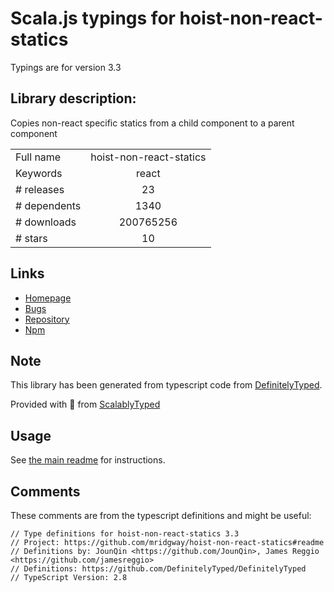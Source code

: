 
# Scala.js typings for hoist-non-react-statics

Typings are for version 3.3

## Library description:
Copies non-react specific statics from a child component to a parent component

|                    |                 |
| ------------------ | :-------------: |
| Full name          | hoist-non-react-statics |
| Keywords           | react |
| # releases         | 23 |
| # dependents       | 1340 |
| # downloads        | 200765256 |
| # stars            | 10 |

## Links
- [Homepage](https://github.com/mridgway/hoist-non-react-statics#readme)
- [Bugs](https://github.com/mridgway/hoist-non-react-statics/issues)
- [Repository](https://github.com/mridgway/hoist-non-react-statics)
- [Npm](https://www.npmjs.com/package/hoist-non-react-statics)
    


## Note
This library has been generated from typescript code from [DefinitelyTyped](https://definitelytyped.org).

Provided with :purple_heart: from [ScalablyTyped](https://github.com/oyvindberg/ScalablyTyped)

## Usage
See [the main readme](../../readme.md) for instructions.

## Comments

These comments are from the typescript definitions and might be useful:
```
// Type definitions for hoist-non-react-statics 3.3
// Project: https://github.com/mridgway/hoist-non-react-statics#readme
// Definitions by: JounQin <https://github.com/JounQin>, James Reggio <https://github.com/jamesreggio>
// Definitions: https://github.com/DefinitelyTyped/DefinitelyTyped
// TypeScript Version: 2.8

```

